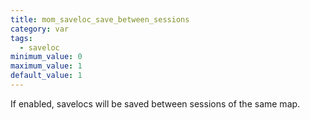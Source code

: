 ```yaml
---
title: mom_saveloc_save_between_sessions
category: var
tags:
  - saveloc
minimum_value: 0
maximum_value: 1
default_value: 1
---
```


If enabled, savelocs will be saved between sessions of the same map.